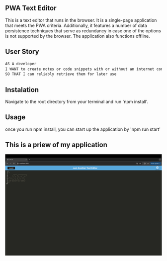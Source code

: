 ## PWA Text Editor


This is a text editor that runs in the browser. It is a single-page application that meets the PWA criteria. 
Additionally, it features a number of data persistence techniques that serve as redundancy in case one of the options is not supported by the browser. The application also functions offline.

## User Story

```md
AS A developer
I WANT to create notes or code snippets with or without an internet connection
SO THAT I can reliably retrieve them for later use
```

## Instalation 

Navigate to the root directory from your terminal and run 'npm install'.

## Usage

once you run npm install, you can start up the application by 'npm run start'


## This is a priew of my application


![screenshot of my application](pwa-TE.png) 
